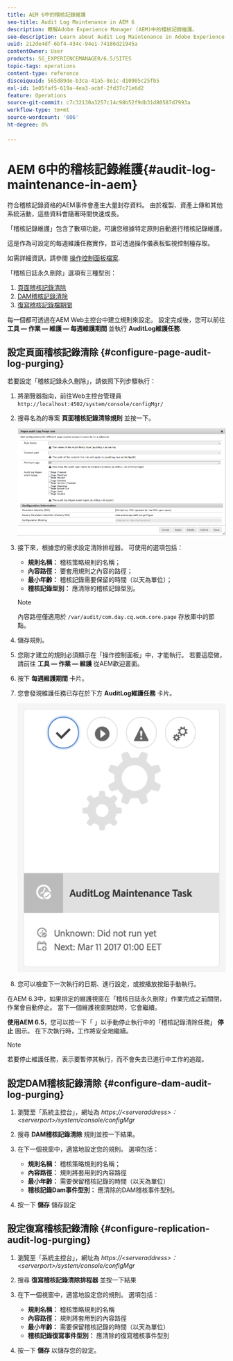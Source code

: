 ```yaml
---
title: AEM 6中的稽核記錄維護
seo-title: Audit Log Maintenance in AEM 6
description: 瞭解Adobe Experience Manager (AEM)中的稽核記錄維護。
seo-description: Learn about Audit Log Maintenance in Adobe Experience Manager (AEM).
uuid: 212de4df-6bf4-434c-94e1-74186d21945a
contentOwner: User
products: SG_EXPERIENCEMANAGER/6.5/SITES
topic-tags: operations
content-type: reference
discoiquuid: 565d89de-b3ca-41a5-8e1c-d10905c25fb5
exl-id: 1e05faf5-619a-4ea3-acbf-2fd37c71e6d2
feature: Operations
source-git-commit: c7c32130a3257c14c98b52f9db31d80587d7993a
workflow-type: tm+mt
source-wordcount: '606'
ht-degree: 0%

---
```


# AEM 6中的稽核記錄維護{#audit-log-maintenance-in-aem}

符合稽核記錄資格的AEM事件會產生大量封存資料。 由於複製、資產上傳和其他系統活動，這些資料會隨著時間快速成長。

「稽核記錄維護」包含了數項功能，可讓您根據特定原則自動進行稽核記錄維護。

這是作為可設定的每週維護任務實作，並可透過操作儀表板監視控制檯存取。

如需詳細資訊，請參閱 [操作控制面板檔案](/help/sites-administering/operations-dashboard.md).

「稽核日誌永久刪除」選項有三種型別：

1. [頁面稽核記錄清除](/help/sites-administering/operations-audit-log.md#configure-page-audit-log-purging)
1. [DAM稽核記錄清除](/help/sites-administering/operations-audit-log.md#configure-dam-audit-log-purging)
1. [復寫稽核記錄檔期間](/help/sites-administering/operations-audit-log.md#configure-replication-audit-log-purging)

每一個都可透過在AEM Web主控台中建立規則來設定。 設定完成後，您可以前往 **工具 — 作業 — 維護 — 每週維護期間** 並執行 **AuditLog維護任務**.

## 設定頁面稽核記錄清除 {#configure-page-audit-log-purging}

若要設定「稽核記錄永久刪除」，請依照下列步驟執行：

1. 將瀏覽器指向，前往Web主控台管理員 `http://localhost:4502/system/console/configMgr/`

1. 搜尋名為的專案 **頁面稽核記錄清除規則** 並按一下。

   ![chlimage_1-365](assets/chlimage_1-365.png)

1. 接下來，根據您的需求設定清除排程器。 可使用的選項包括：

   * **規則名稱：** 稽核策略規則的名稱；
   * **內容路徑：** 要套用規則之內容的路徑；
   * **最小年齡：** 稽核記錄需要保留的時間（以天為單位）；
   * **稽核記錄型別：** 應清除的稽核記錄型別。

   >[!NOTE]
   >
   >內容路徑僅適用於 `/var/audit/com.day.cq.wcm.core.page` 存放庫中的節點。

1. 儲存規則。
1. 您剛才建立的規則必須顯示在「操作控制面板」中，才能執行。 若要這麼做，請前往 **工具 — 作業 — 維護** 從AEM歡迎畫面。

1. 按下 **每週維護期間** 卡片。

1. 您會發現維護任務已存在於下方 **AuditLog維護任務** 卡片。

   ![chlimage_1-366](assets/chlimage_1-366.png)

1. 您可以檢查下一次執行的日期、進行設定，或按播放按鈕手動執行。

在AEM 6.3中，如果排定的維護視窗在「稽核日誌永久刪除」作業完成之前關閉，作業會自動停止。 當下一個維護視窗開啟時，它會繼續。

**使用AEM 6.5**，您可以按一下「 」以手動停止執行中的「稽核記錄清除任務」 **停止** 圖示。 在下次執行時，工作將安全地繼續。

>[!NOTE]
>
>若要停止維護任務，表示要暫停其執行，而不會失去已進行中工作的追蹤。

## 設定DAM稽核記錄清除 {#configure-dam-audit-log-purging}

1. 瀏覽至「系統主控台」，網址為 *https://&lt;serveraddress>：&lt;serverport>/system/console/configMgr*
1. 搜尋 **DAM稽核記錄清除** 規則並按一下結果。
1. 在下一個視窗中，適當地設定您的規則。 選項包括：

   * **規則名稱：** 稽核策略規則的名稱；
   * **內容路徑：** 規則將套用到的內容路徑
   * **最小年齡：** 需要保留稽核記錄的時間（以天為單位）
   * **稽核記錄Dam事件型別：** 應清除的DAM稽核事件型別。

1. 按一下 **儲存** 儲存設定

## 設定復寫稽核記錄清除  {#configure-replication-audit-log-purging}

1. 瀏覽至「系統主控台」，網址為 *https://&lt;serveraddress>：&lt;serverport>/system/console/configMgr*
1. 搜尋 **復寫稽核記錄清除排程器** 並按一下結果
1. 在下一個視窗中，適當地設定您的規則。 選項包括：

   * **規則名稱：** 稽核策略規則的名稱
   * **內容路徑：** 規則將套用到的內容路徑
   * **最小年齡：** 需要保留稽核記錄的時間（以天為單位）
   * **稽核記錄復寫事件型別：** 應清除的復寫稽核事件型別

1. 按一下 **儲存** 以儲存您的設定。
